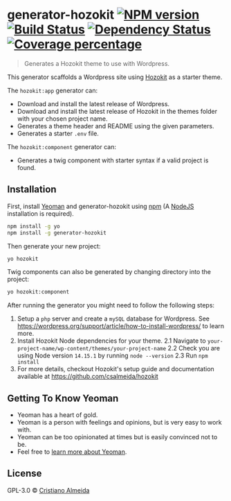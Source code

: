 # generator-hozokit [![NPM version][npm-image]][npm-url] [![Build Status][travis-image]][travis-url] [![Dependency Status][daviddm-image]][daviddm-url] [![Coverage percentage][coveralls-image]][coveralls-url]
> Generates a Hozokit theme to use with Wordpress.

This generator scaffolds a Wordpress site using [Hozokit](https://github.com/csalmeida/hozokit) as a starter theme.

The `hozokit:app` generator can:

- Download and install the latest release of Wordpress.
- Download and install the latest release of Hozokit in the themes folder with your chosen project name.
- Generates a theme header and README using the given parameters.
- Generates a starter `.env` file.

The `hozokit:component` generator can:

- Generates a twig component with starter syntax if a valid project is found.

## Installation

First, install [Yeoman](http://yeoman.io) and generator-hozokit using [npm](https://www.npmjs.com/) (A [NodeJS](https://nodejs.org/) installation is required).

```bash
npm install -g yo
npm install -g generator-hozokit
```

Then generate your new project:

```bash
yo hozokit
```

Twig components can also be generated by changing directory into the project:

```bash
yo hozokit:component
```

After running the generator you might need to follow the following steps:

1. Setup a `php` server and create a `mySQL` database for Wordpress.
  See https://wordpress.org/support/article/how-to-install-wordpress/ to learn more.
2. Install Hozokit Node dependencies for your theme.
  2.1 Navigate to `your-project-name/wp-content/themes/your-project-name`
  2.2 Check you are using Node version `14.15.1` by running `node --version`
  2.3 Run `npm install`
3. For more details, checkout Hozokit's setup guide and documentation available at
https://github.com/csalmeida/hozokit

## Getting To Know Yeoman

 * Yeoman has a heart of gold.
 * Yeoman is a person with feelings and opinions, but is very easy to work with.
 * Yeoman can be too opinionated at times but is easily convinced not to be.
 * Feel free to [learn more about Yeoman](http://yeoman.io/).

## License

GPL-3.0 © [Cristiano Almeida](https://www.csalmeida.com)


[npm-image]: https://badge.fury.io/js/generator-hozokit.svg
[npm-url]: https://npmjs.org/package/generator-hozokit
[travis-image]: https://travis-ci.com/csalmeida/generator-hozokit.svg?branch=master
[travis-url]: https://travis-ci.com/csalmeida/generator-hozokit
[daviddm-image]: https://david-dm.org/csalmeida/generator-hozokit.svg?theme=shields.io
[daviddm-url]: https://david-dm.org/csalmeida/generator-hozokit
[coveralls-image]: https://coveralls.io/repos/csalmeida/generator-hozokit/badge.svg
[coveralls-url]: https://coveralls.io/r/csalmeida/generator-hozokit
